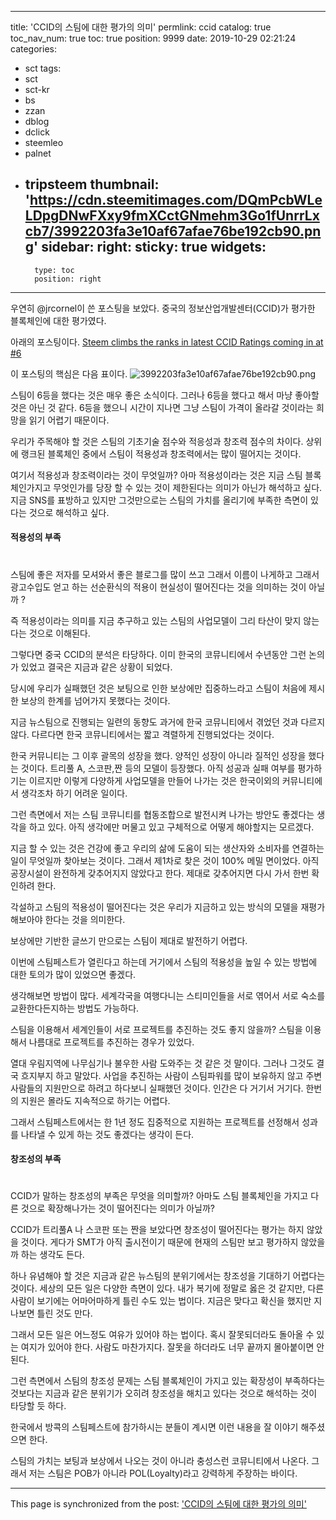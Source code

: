 
---
title: 'CCID의 스팀에 대한 평가의 의미'
permlink: ccid
catalog: true
toc_nav_num: true
toc: true
position: 9999
date: 2019-10-29 02:21:24
categories:
- sct
tags:
- sct
- sct-kr
- bs
- zzan
- dblog
- dclick
- steemleo
- palnet
- tripsteem
thumbnail: 'https://cdn.steemitimages.com/DQmPcbWLeLDpgDNwFXxy9fmXCctGNmehm3Go1fUnrrLxcb7/3992203fa3e10af67afae76be192cb90.png'
sidebar:
    right:
        sticky: true
widgets:
    -
        type: toc
        position: right
---


우연히 @jrcornel이 쓴 포스팅을 보았다. 중국의 정보산업개발센터(CCID)가 평가한 블록체인에 대한 평가였다.
 
아래의 포스팅이다. 
[Steem climbs the ranks in latest CCID Ratings coming in at #6](https://steemit.com/steem/@jrcornel/steem-climbs-the-ranks-in-latest-ccid-ratings-coming-in-at-6)

이 포스팅의 핵심은 다음 표이다. 
![3992203fa3e10af67afae76be192cb90.png](https://cdn.steemitimages.com/DQmPcbWLeLDpgDNwFXxy9fmXCctGNmehm3Go1fUnrrLxcb7/3992203fa3e10af67afae76be192cb90.png)

스팀이 6등을 했다는 것은 매우 좋은 소식이다. 그러나 6등을 했다고 해서 마냥 좋아할 것은 아닌 것 같다. 6등을 했으니 시간이 지나면  그냥 스팀이 가격이 올라갈 것이라는 희망을 읽기 어렵기 때문이다. 

우리가 주목해야 할 것은 스팀의 기초기술 점수와 적응성과 창조력 점수의 차이다. 
상위에 랭크된 블록체인 중에서 스팀이 적용성과 창조력에서는 많이 떨어지는 것이다. 

여기서 적용성과 창조력이라는 것이 무엇일까? 아마 적용성이라는 것은 지금 스팀 블록체인가지고 무엇인가를 당장 할 수 있는 것이 제한된다는 의미가 아닌가 해석하고 싶다. 지금 SNS를 표방하고 있지만 그것만으로는 스팀의 가치를 올리기에 부족한 측면이 있다는 것으로 해석하고 싶다. 

#### 적용성의 부족
#

스팀에 좋은 저자를 모셔와서 좋은 블로그를 많이 쓰고 그래서 이름이 나게하고 그래서 광고수입도 얻고 하는 선순환식의 적용이 현실성이 떨어진다는 것을 의미하는 것이 아닐까 ?

즉 적용성이라는 의미를 지금 추구하고 있는 스팀의 사업모델이 그리 타산이 맞지 않는다는 것으로 이해된다. 

그렇다면 중국 CCID의 분석은 타당하다. 이미 한국의 코뮤니티에서 수년동안 그런 논의가 있었고 결국은 지금과 같은 상황이 되었다. 

당시에 우리가 실패했던 것은 보팅으로 인한 보상에만 집중하느라고 스팀이 처음에 제시한 보상의 한계를 넘어가지 못했다는 것이다. 

지금 뉴스팀으로 진행되는 일련의 동향도 과거에 한국 코뮤니티에서 겪었던 것과 다르지 않다. 다르다면 한국 코뮤니티에서는 짧고 격렬하게 진행되었다는 것이다. 

한국 커뮤니티는 그 이후 괄목의 성장을 했다. 양적인 성장이 아니라 질적인 성장을 했다는 것이다. 트리풀 A, 스코판,짠 등의 모델이 등장했다. 아직 성공과 실패 여부를 평가하기는 이르지만 이렇게 다양하게 사업모델을 만들어 나가는 것은 한국이외의 커뮤니티에서 생각조차 하기 어려운 일이다. 

그런 측면에서 저는 스팀 코뮤니티를 협동조합으로 발전시켜 나가는 방안도 좋겠다는 생각을 하고 있다. 아직 생각에만 머물고 있고 구체적으로 어떻게 해야할지는 모르겠다. 

지금 할 수 있는 것은 건강에 좋고 우리의 삶에 도움이 되는 생산자와 소비자를 연결하는 일이 무엇일까 찾아보는 것이다. 그래서 제1차로 찾은 것이 100% 메밀 면이었다. 아직 공장시설이 완전하게 갖추어지지 않았다고 한다. 제대로 갖추어지면 다시 가서 한번 확인하려 한다. 

각설하고 스팀의 적용성이 떨어진다는 것은 우리가 지금하고 있는 방식의 모델을 재평가 해보아야 한다는 것을 의미한다. 

보상에만 기반한 글쓰기 만으로는 스팀이 제대로 발전하기 어렵다. 

이번에 스팀페스트가 열린다고 하는데 거기에서 스팀의 적용성을 높일 수 있는 방법에 대한 토의가 많이 있었으면 좋겠다. 

생각해보면 방법이 많다. 세계각국을 여행다니는 스티미인들을 서로 엮어서 서로 숙소를 교환한다든지하는 방법도 가능하다. 

스팀을 이용해서 세계인들이 서로 프로젝트를 추진하는 것도 좋지 않을까? 스팀을 이용해서 나름대로 프로젝트를 추진하는 경우가 있었다. 

열대 우림지역에 나무심기나 불우한 사람 도와주는 것 같은 것 말이다. 그러나 그것도 결국 흐지부지 하고 말았다. 사업을 추진하는 사람이 스팀파워를 많이 보유하지 않고 주변사람들의 지원만으로 하려고 하다보니 실패했던 것이다. 인간은 다 거기서 거기다. 한번의 지원은 몰라도 지속적으로 하기는 어렵다. 

그래서 스팀페스트에서는 한 1년 정도 집중적으로 지원하는 프로젝트를 선정해서 성과를 나타낼 수 있게 하는 것도 좋겠다는 생각이 든다. 


#### 창조성의 부족
#
CCID가 말하는 창조성의 부족은 무엇을 의미할까? 아마도 스팀 블록체인을 가지고 다른 것으로 확장해나가는 것이 떨어진다는 의미가 아닐까?

CCID가  트리풀A 나 스코판 또는 짠을 보았다면 창조성이 떨어진다는 평가는 하지 않았을 것이다. 게다가 SMT가 아직 출시전이기 때문에 현재의 스팀만 보고 평가하지 않았을까 하는 생각도 든다. 

하나 유념해야 할 것은 지금과 같은 뉴스팀의 분위기에서는 창조성을 기대하기 어렵다는 것이다. 세상의 모든 일은 다양한 측면이 있다. 내가 복기에 정말로 옳은 것 같지만, 다른 사람이 보기에는 어마어마하게 틀린 수도 있는 법이다. 지금은 맞다고 확신을 했지만 지나보면 틀린 것도 만다. 

그래서 모든 일은 어느정도 여유가 있어야 하는 법이다. 혹시 잘못되더라도 돌아올 수 있는 여지가 있어야 한다. 사람도 마찬가지다. 잘못을 하더라도 너무 끝까지 몰아붙이면 안된다. 

그런 측면에서 스팀의 창조성 문제는 스팀 블록체인이 가지고 있는 확장성이 부족하다는 것보다는 지금과 같은 분위기가 오히려 창조성을 해치고 있다는 것으로 해석하는 것이 타당할 듯 하다. 

한국에서 방콕의 스팀페스트에 참가하시는 분들이 계시면 이런 내용을 잘 이야기 해주셨으면 한다. 

스팀의 가치는 보팅과 보상에서 나오는 것이 아니라 충성스런 코뮤니티에서 나온다. 그래서 저는 스팀은 POB가 아니라 POL(Loyalty)라고 강력하게 주장하는 바이다.

- - -

This page is synchronized from the post: ['CCID의 스팀에 대한 평가의 의미'](https://steemit.com/@oldstone/ccid)
